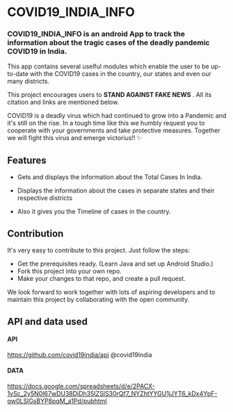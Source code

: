# COVID19_INDIA_INFO

### COVID19_INDIA_INFO is an android App to track the information about the tragic cases of the deadly pandemic **COVID19** in India. ###
This app contains several uselful modules which enable the user to be up-to-date with the COVID19 cases in the country, our states and even our many districts. 

This project encourages users to **STAND AGAINST FAKE NEWS** . All its citation and links are mentioned below.

COVID19 is a deadly virus which had continued to grow into a Pandemic and it's still on the rise. In a tough time like this we humbly request you to cooperate with your governments and take protective measures. Together we will fight this virus and emerge victorius!! :sparkles:

## Features ##

* Gets and displays the information about the Total Cases In India.

* Displays the information about the cases in separate states and their respective districts

* Also it gives you the Timeline of cases in the country.

## Contribution ##

It's very easy to contribute to this project. Just follow the steps:
* Get the prerequisites ready. (Learn Java and set up Android Studio.)
* Fork this project into your own repo.
* Make your changes to that repo, and create a pull request.

We look forward to work together with lots of aspiring developers and to maintain this project by collaborating with the open community.

## API and data used ##
#### API
https://github.com/covid19india/api
@covid19india

#### DATA
https://docs.google.com/spreadsheets/d/e/2PACX-1vSc_2y5N0I67wDU38DjDh35IZSIS30rQf7_NYZhtYYGU1jJYT6_kDx4YpF-qw0LSlGsBYP8pqM_a1Pd/pubhtml


